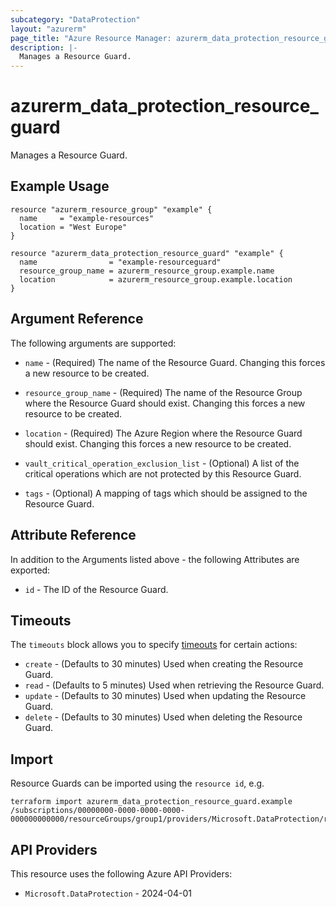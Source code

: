 ```yaml
---
subcategory: "DataProtection"
layout: "azurerm"
page_title: "Azure Resource Manager: azurerm_data_protection_resource_guard"
description: |-
  Manages a Resource Guard.
---
```


# azurerm_data_protection_resource_guard

Manages a Resource Guard.

## Example Usage

```hcl
resource "azurerm_resource_group" "example" {
  name     = "example-resources"
  location = "West Europe"
}

resource "azurerm_data_protection_resource_guard" "example" {
  name                = "example-resourceguard"
  resource_group_name = azurerm_resource_group.example.name
  location            = azurerm_resource_group.example.location
}
```

## Argument Reference

The following arguments are supported:

* `name` - (Required) The name of the Resource Guard. Changing this forces a new resource to be created.

* `resource_group_name` - (Required) The name of the Resource Group where the Resource Guard should exist. Changing this forces a new resource to be created.

* `location` - (Required) The Azure Region where the Resource Guard should exist. Changing this forces a new resource to be created.

* `vault_critical_operation_exclusion_list` - (Optional) A list of the critical operations which are not protected by this Resource Guard.

* `tags` - (Optional) A mapping of tags which should be assigned to the Resource Guard.

## Attribute Reference

In addition to the Arguments listed above - the following Attributes are exported:

* `id` - The ID of the Resource Guard.

## Timeouts

The `timeouts` block allows you to specify [timeouts](https://developer.hashicorp.com/terraform/language/resources/configure#define-operation-timeouts) for certain actions:

* `create` - (Defaults to 30 minutes) Used when creating the Resource Guard.
* `read` - (Defaults to 5 minutes) Used when retrieving the Resource Guard.
* `update` - (Defaults to 30 minutes) Used when updating the Resource Guard.
* `delete` - (Defaults to 30 minutes) Used when deleting the Resource Guard.

## Import

Resource Guards can be imported using the `resource id`, e.g.

```shell
terraform import azurerm_data_protection_resource_guard.example /subscriptions/00000000-0000-0000-0000-000000000000/resourceGroups/group1/providers/Microsoft.DataProtection/resourceGuards/resourceGuard1
```

## API Providers
<!-- This section is generated, changes will be overwritten -->
This resource uses the following Azure API Providers:

* `Microsoft.DataProtection` - 2024-04-01
